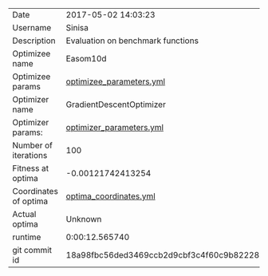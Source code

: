 | | |
| --- | --- |
| Date | 2017-05-02 14:03:23 |
| Username | Sinisa |
| Description | Evaluation on benchmark functions |
| Optimizee name | Easom10d |
| Optimizee params |  <a href="optimizee_parameters.yml">optimizee_parameters.yml</a>  |
| Optimizer name | GradientDescentOptimizer |
| Optimizer params: |  <a href="optimizer_parameters.yml">optimizer_parameters.yml</a>  |
| Number of iterations | 100 |
| Fitness at optima | -0.00121742413254 |
| Coordinates of optima |  <a href="optima_coordinates.yml">optima_coordinates.yml</a>  |
| Actual optima |  Unknown  |
| runtime | 0:00:12.565740 |
| git commit id | 18a98fbc56ded3469ccb2d9cbf3c4f60c9b82228 |
